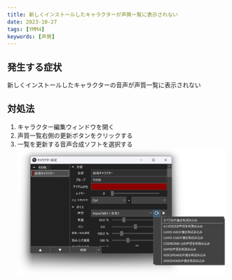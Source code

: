 ```yaml
---
title: 新しくインストールしたキャラクターが声質一覧に表示されない
date: 2023-10-27
tags: [YMM4]
keywords: [声質]
---
```

## 発生する症状
新しくインストールしたキャラクターの音声が声質一覧に表示されない

## 対処法
1. キャラクター編集ウィンドウを開く
1. 声質一覧右側の更新ボタンをクリックする
1. 一覧を更新する音声合成ソフトを選択する
![スクリーンショット](声質一覧に表示されない_1134.png)